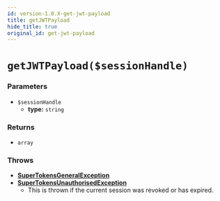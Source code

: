 ```yaml
---
id: version-1.0.X-get-jwt-payload
title: getJWTPayload
hide_title: true
original_id: get-jwt-payload
---
```


# `getJWTPayload($sessionHandle)`
### Parameters

- `$sessionHandle`
    - **type:** `string`

### Returns
- `array`

### Throws
- **[SuperTokensGeneralException](./error-handling/general-error)**
- **[SuperTokensUnauthorisedException](./error-handling/unauthorised)**
    - This is thrown if the current session was revoked or has expired.